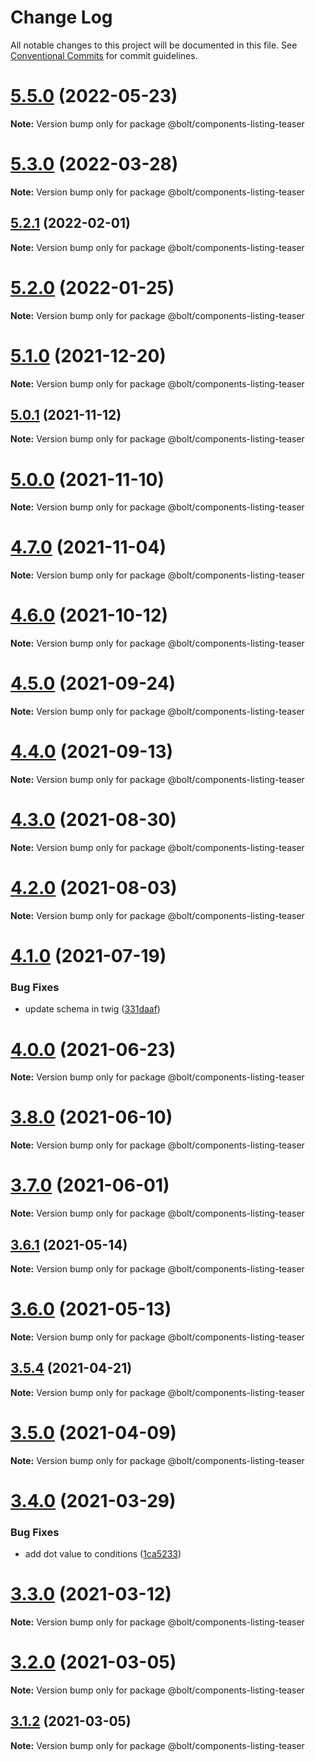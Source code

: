 # Change Log

All notable changes to this project will be documented in this file.
See [Conventional Commits](https://conventionalcommits.org) for commit guidelines.

# [5.5.0](https://github.com/boltdesignsystem/bolt/tree/master/packages/components/bolt-listing-teaser/compare/v5.4.0...v5.5.0) (2022-05-23)

**Note:** Version bump only for package @bolt/components-listing-teaser





# [5.3.0](https://github.com/boltdesignsystem/bolt/tree/master/packages/components/bolt-listing-teaser/compare/v5.2.4...v5.3.0) (2022-03-28)

**Note:** Version bump only for package @bolt/components-listing-teaser





## [5.2.1](https://github.com/boltdesignsystem/bolt/tree/master/packages/components/bolt-listing-teaser/compare/v5.2.0...v5.2.1) (2022-02-01)

**Note:** Version bump only for package @bolt/components-listing-teaser





# [5.2.0](https://github.com/boltdesignsystem/bolt/tree/master/packages/components/bolt-listing-teaser/compare/v5.1.1...v5.2.0) (2022-01-25)

**Note:** Version bump only for package @bolt/components-listing-teaser





# [5.1.0](https://github.com/boltdesignsystem/bolt/tree/master/packages/components/bolt-listing-teaser/compare/v5.0.1...v5.1.0) (2021-12-20)

**Note:** Version bump only for package @bolt/components-listing-teaser





## [5.0.1](https://github.com/boltdesignsystem/bolt/tree/master/packages/components/bolt-listing-teaser/compare/v5.0.0...v5.0.1) (2021-11-12)

**Note:** Version bump only for package @bolt/components-listing-teaser





# [5.0.0](https://github.com/boltdesignsystem/bolt/tree/master/packages/components/bolt-listing-teaser/compare/v4.7.0...v5.0.0) (2021-11-10)

**Note:** Version bump only for package @bolt/components-listing-teaser





# [4.7.0](https://github.com/boltdesignsystem/bolt/tree/master/packages/components/bolt-listing-teaser/compare/v4.6.2...v4.7.0) (2021-11-04)

**Note:** Version bump only for package @bolt/components-listing-teaser





# [4.6.0](https://github.com/boltdesignsystem/bolt/tree/master/packages/components/bolt-listing-teaser/compare/v4.5.1...v4.6.0) (2021-10-12)

**Note:** Version bump only for package @bolt/components-listing-teaser





# [4.5.0](https://github.com/boltdesignsystem/bolt/tree/master/packages/components/bolt-listing-teaser/compare/v4.4.0...v4.5.0) (2021-09-24)

**Note:** Version bump only for package @bolt/components-listing-teaser





# [4.4.0](https://github.com/boltdesignsystem/bolt/tree/master/packages/components/bolt-listing-teaser/compare/v4.3.0...v4.4.0) (2021-09-13)

**Note:** Version bump only for package @bolt/components-listing-teaser





# [4.3.0](https://github.com/boltdesignsystem/bolt/tree/master/packages/components/bolt-listing-teaser/compare/v4.2.3...v4.3.0) (2021-08-30)

**Note:** Version bump only for package @bolt/components-listing-teaser





# [4.2.0](https://github.com/boltdesignsystem/bolt/tree/master/packages/components/bolt-listing-teaser/compare/v4.1.1...v4.2.0) (2021-08-03)

**Note:** Version bump only for package @bolt/components-listing-teaser





# [4.1.0](https://github.com/boltdesignsystem/bolt/tree/master/packages/components/bolt-listing-teaser/compare/v4.0.2...v4.1.0) (2021-07-19)


### Bug Fixes

* update schema in twig ([331daaf](https://github.com/boltdesignsystem/bolt/tree/master/packages/components/bolt-listing-teaser/commit/331daaf0b13d1f7742462df3e3c4395034d704b1))





# [4.0.0](https://github.com/boltdesignsystem/bolt/tree/master/packages/components/bolt-listing-teaser/compare/v4.0.0-beta-4...v4.0.0) (2021-06-23)

**Note:** Version bump only for package @bolt/components-listing-teaser





# [3.8.0](https://github.com/boltdesignsystem/bolt/tree/master/packages/components/bolt-listing-teaser/compare/v3.7.1...v3.8.0) (2021-06-10)

**Note:** Version bump only for package @bolt/components-listing-teaser





# [3.7.0](https://github.com/boltdesignsystem/bolt/tree/master/packages/components/bolt-listing-teaser/compare/v3.6.3...v3.7.0) (2021-06-01)

**Note:** Version bump only for package @bolt/components-listing-teaser





## [3.6.1](https://github.com/boltdesignsystem/bolt/tree/master/packages/components/bolt-listing-teaser/compare/v3.6.0...v3.6.1) (2021-05-14)

**Note:** Version bump only for package @bolt/components-listing-teaser





# [3.6.0](https://github.com/boltdesignsystem/bolt/tree/master/packages/components/bolt-listing-teaser/compare/v3.5.4...v3.6.0) (2021-05-13)

**Note:** Version bump only for package @bolt/components-listing-teaser





## [3.5.4](https://github.com/boltdesignsystem/bolt/tree/master/packages/components/bolt-listing-teaser/compare/v3.5.3...v3.5.4) (2021-04-21)

**Note:** Version bump only for package @bolt/components-listing-teaser





# [3.5.0](https://github.com/boltdesignsystem/bolt/tree/master/packages/components/bolt-listing-teaser/compare/v3.4.3...v3.5.0) (2021-04-09)

**Note:** Version bump only for package @bolt/components-listing-teaser





# [3.4.0](https://github.com/boltdesignsystem/bolt/tree/master/packages/components/bolt-listing-teaser/compare/v3.3.1...v3.4.0) (2021-03-29)


### Bug Fixes

* add dot value to conditions ([1ca5233](https://github.com/boltdesignsystem/bolt/tree/master/packages/components/bolt-listing-teaser/commit/1ca52338658be12340198553e50f5face7dcfb25))





# [3.3.0](https://github.com/boltdesignsystem/bolt/tree/master/packages/components/bolt-listing-teaser/compare/v3.2.0...v3.3.0) (2021-03-12)

**Note:** Version bump only for package @bolt/components-listing-teaser





# [3.2.0](https://github.com/boltdesignsystem/bolt/tree/master/packages/components/bolt-listing-teaser/compare/v3.1.2...v3.2.0) (2021-03-05)

**Note:** Version bump only for package @bolt/components-listing-teaser





## [3.1.2](https://github.com/boltdesignsystem/bolt/tree/master/packages/components/bolt-listing-teaser/compare/v3.1.1...v3.1.2) (2021-03-05)

**Note:** Version bump only for package @bolt/components-listing-teaser
